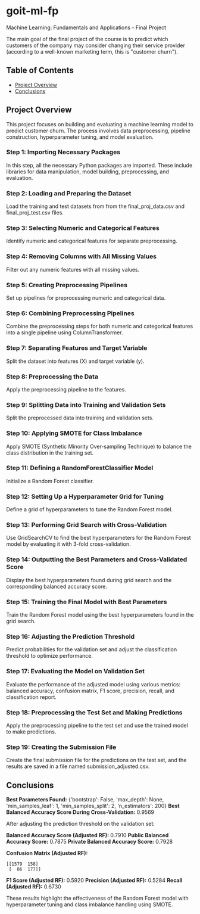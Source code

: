 # goit-ml-fp
Machine Learning: Fundamentals and Applications - Final Project

The main goal of the final project of the course is to predict which customers of the company may consider changing their service provider (according to a well-known marketing term, this is "customer churn").

## Table of Contents
- [Project Overview](#project-overview)
- [Conclusions](#conclusions)

## Project Overview

This project focuses on building and evaluating a machine learning model to predict customer churn. The process involves data preprocessing, pipeline construction, hyperparameter tuning, and model evaluation.

### **Step 1: Importing Necessary Packages**
In this step, all the necessary Python packages are imported. These include libraries for data manipulation, model building, preprocessing, and evaluation.

### **Step 2: Loading and Preparing the Dataset**
Load the training and test datasets from from the final_proj_data.csv and final_proj_test.csv files.

### **Step 3: Selecting Numeric and Categorical Features**
Identify numeric and categorical features for separate preprocessing.

### **Step 4: Removing Columns with All Missing Values**
Filter out any numeric features with all missing values.

### **Step 5: Creating Preprocessing Pipelines**
Set up pipelines for preprocessing numeric and categorical data.

### **Step 6: Combining Preprocessing Pipelines**
Combine the preprocessing steps for both numeric and categorical features into a single pipeline using ColumnTransformer.

### **Step 7: Separating Features and Target Variable**
Split the dataset into features (X) and target variable (y).

### **Step 8: Preprocessing the Data**
Apply the preprocessing pipeline to the features.

### **Step 9: Splitting Data into Training and Validation Sets**
Split the preprocessed data into training and validation sets.

### **Step 10: Applying SMOTE for Class Imbalance**
Apply SMOTE (Synthetic Minority Over-sampling Technique) to balance the class distribution in the training set.

### **Step 11: Defining a RandomForestClassifier Model**
Initialize a Random Forest classifier.

### **Step 12: Setting Up a Hyperparameter Grid for Tuning**
Define a grid of hyperparameters to tune the Random Forest model.

### **Step 13: Performing Grid Search with Cross-Validation**
Use GridSearchCV to find the best hyperparameters for the Random Forest model by evaluating it with 3-fold cross-validation.

### **Step 14: Outputting the Best Parameters and Cross-Validated Score**
Display the best hyperparameters found during grid search and the corresponding balanced accuracy score.

### **Step 15: Training the Final Model with Best Parameters**
Train the Random Forest model using the best hyperparameters found in the grid search.

### **Step 16: Adjusting the Prediction Threshold**
Predict probabilities for the validation set and adjust the classification threshold to optimize performance.

### **Step 17: Evaluating the Model on Validation Set**
Evaluate the performance of the adjusted model using various metrics: balanced accuracy, confusion matrix, F1 score, precision, recall, and classification report.

### **Step 18: Preprocessing the Test Set and Making Predictions**
Apply the preprocessing pipeline to the test set and use the trained model to make predictions.

### **Step 19: Creating the Submission File**
Create the final submission file for the predictions on the test set, and the results are saved in a file named submission_adjusted.csv.

## **Conclusions**
**Best Parameters Found:** {'bootstrap': False, 'max_depth': None, 'min_samples_leaf': 1, 'min_samples_split': 2, 'n_estimators': 200}
**Best Balanced Accuracy Score During Cross-Validation:** 0.9569

After adjusting the prediction threshold on the validation set:

**Balanced Accuracy Score (Adjusted RF):** 0.7910
**Public Balanced Accuracy Score:** 0.7875
**Private Balanced Accuracy Score:** 0.7928

**Confusion Matrix (Adjusted RF):**

```
[[1579  158]
 [  86  177]]
```

**F1 Score (Adjusted RF):** 0.5920
**Precision (Adjusted RF):** 0.5284
**Recall (Adjusted RF):** 0.6730

These results highlight the effectiveness of the Random Forest model with hyperparameter tuning and class imbalance handling using SMOTE. 
